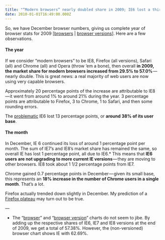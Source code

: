 ```yaml
---
title: "“Modern browsers” nearly doubled share in 2009; IE6 lost a third of its user base"
date: 2010-01-01T16:49:00.000Z
---
```


So, we have December browser numbers, giving us complete year of browser stats for 2009 [[browsers](http://marketshare.hitslink.com/browser-market-share.aspx?qprid=1&amp;qpdt=1&amp;qpct=4&amp;qptimeframe=M&amp;qpsp=119&amp;qpnp=13) | [browser versions](http://marketshare.hitslink.com/browser-market-share.aspx?qprid=3&amp;qpdt=1&amp;qpct=4&amp;qptimeframe=M&amp;qpsp=119&amp;qpnp=13)]. Here are a few observations.

#### The year

If we consider “modern browsers” to be IE8, Firefox (all versions), Safari (all) and Chrome (all) and Opera (throw ’em a bone), then overall **in 2009, the market share for modern browsers increased from 29.5% to 57.0%** — nearly double. This is great news: a real majority of web users are now using very capable browsers.

Approximately 20 percentage points of the increase are attributable to IE8 — it went from around 1% to around 21% during the year. 3 percentage points are attributable to Firefox, 3 to Chrome, 1 to Safari, and then some rounding errors.

The [problematic](/blog/post/Betting-on-a-future-without-IE6.aspx) IE6 lost 13 percentage points, or **around 38% of its user base**.

#### The month

In December, IE 6 continued its loss of around 1 percentage point per month. The sum of IE7’s and IE8’s market share has remained the same, so overall IE has lost 1 percentage point, all due to IE6.* This means that **IE6 users are not upgrading to more current IE versions** — they are moving to other browsers. IE8 took about 1 1/2 percentage points from IE7.

Chrome gained 0.7 percentage points in December — given its small base, this represents an **18% increase in the number of Chrome users in a single month**. That’s a lot.

Firefox actually trended down slightly in December. My prediction of a [Firefox plateau](/blog/post/Shorting-Firefox.aspx) may turn out to be true.

—

* The “[browser](http://marketshare.hitslink.com/browser-market-share.aspx?qprid=1&amp;qpdt=1&amp;qpct=4&amp;qptimeframe=M&amp;qpsp=119&amp;qpnp=13)” and “[browser version](http://marketshare.hitslink.com/browser-market-share.aspx?qprid=3&amp;qpdt=1&amp;qpct=4&amp;qptimeframe=M&amp;qpsp=119&amp;qpnp=13)” charts do not seem to jibe. By adding up the respective shares of IE6, IE7 and IE8 versions at the end of 2009, we get a total of 57.38%. However, the (non-versioned) browser chart shows IE with 62.69%.
